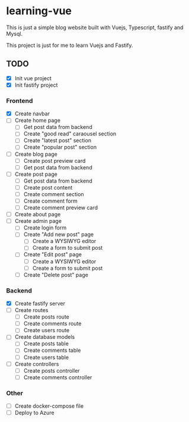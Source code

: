# learning-vue
This is just a simple blog website built with Vuejs, Typescript, fastify and Mysql.

This project is just for me to learn Vuejs and Fastify.

## TODO
- [x] Init vue project
- [x] Init fastify project
### Frontend
- [x] Create navbar
- [ ] Create home page
    - [ ] Get post data from backend
    - [ ] Create "good read" caraousel section
    - [ ] Create "latest post" section
    - [ ] Create "popular post" section
- [ ] Create blog page
    - [ ] Create post preview card
    - [ ] Get post data from backend
- [ ] Create post page
    - [ ] Get post data from backend
    - [ ] Create post content
    - [ ] Create comment section
    - [ ] Create comment form
    - [ ] Create comment preview card
- [ ] Create about page
- [ ] Create admin page
    - [ ] Create login form
    - [ ] Create "Add new post" page
        - [ ] Create a WYSIWYG editor
        - [ ] Create a form to submit post
    - [ ] Create "Edit post" page
        - [ ] Create a WYSIWYG editor
        - [ ] Create a form to submit post
    - [ ] Create "Delete post" page
    
### Backend
- [x] Create fastify server
- [ ] Create routes
    - [ ] Create posts route
    - [ ] Create comments route
    - [ ] Create users route
- [ ] Create database models
    - [ ] Create posts table
    - [ ] Create comments table
    - [ ] Create users table
- [ ] Create controllers
    - [ ] Create posts controller
    - [ ] Create comments controller

### Other
- [ ] Create docker-compose file
- [ ] Deploy to Azure